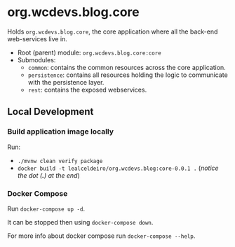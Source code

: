 # org.wcdevs.blog.core

Holds `org.wcdevs.blog.core`, the core application where all the back-end web-services live in.

- Root (parent) module: `org.wcdevs.blog.core:core`
- Submodules:
  * `common`: contains the common resources across the core application.
  * `persistence`: contains all resources holding the logic to communicate with the persistence layer.
  * `rest`: contains the exposed webservices.

## Local Development

### Build application image locally

Run:

- `./mvnw clean verify package`
- `docker build -t lealceldeiro/org.wcdevs.blog:core-0.0.1 .` (*notice the dot (**.**) at the end*)

### Docker Compose

Run `docker-compose up -d`.

It can be stopped then using `docker-compose down`.

For more info about docker compose run `docker-compose --help`.
